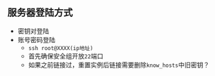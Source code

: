 ## 服务器登陆方式

- 密钥对登陆
- 账号密码登陆
	- `ssh root@XXXX(ip地址)`
	- 首先确保安全组开放`22`端口
	- 如果之前链接过，重置实例后链接需要删除`know_hosts`中旧密钥？